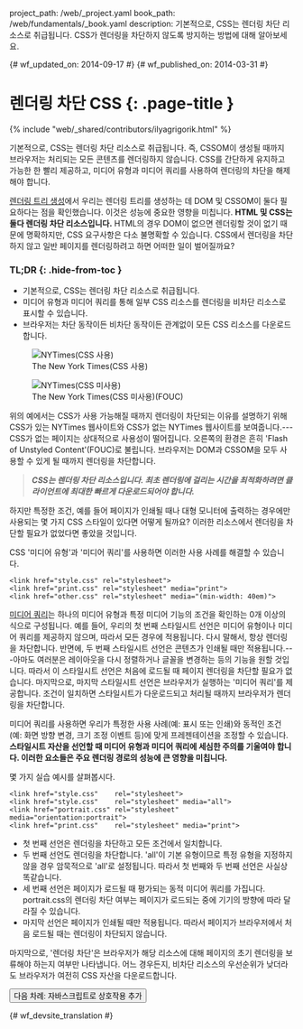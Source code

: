 project_path: /web/_project.yaml
book_path: /web/fundamentals/_book.yaml
description: 기본적으로, CSS는 렌더링 차단 리소스로 취급됩니다. CSS가 렌더링을 차단하지 않도록 방지하는 방법에 대해 알아보세요.

{# wf_updated_on: 2014-09-17 #}
{# wf_published_on: 2014-03-31 #}

# 렌더링 차단 CSS {: .page-title }

{% include "web/_shared/contributors/ilyagrigorik.html" %}

기본적으로, CSS는 렌더링 차단 리소스로 취급됩니다. 즉,
CSSOM이 생성될 때까지
브라우저는 처리되는 모든 콘텐츠를 렌더링하지 않습니다. CSS를 간단하게 유지하고 가능한 한 빨리 제공하고,
미디어 유형과 미디어 쿼리를 사용하여 렌더링의 차단을 해제해야 합니다.

[렌더링 트리 생성](render-tree-construction)에서 우리는 렌더링 트리를 생성하는 데 DOM 및 CSSOM이 둘다 필요하다는 점을 확인했습니다. 이것은 성능에 중요한 영향을 미칩니다. **HTML 및 CSS는 둘다 렌더링 차단 리소스입니다.** HTML의 경우 DOM이 없으면 렌더링할 것이 없기 때문에 명확하지만, CSS 요구사항은 다소 불명확할 수 있습니다. CSS에서 렌더링을 차단하지 않고 일반 페이지를 렌더링하려고 하면 어떠한 일이 벌어질까요?

### TL;DR {: .hide-from-toc }
- 기본적으로, CSS는 렌더링 차단 리소스로 취급됩니다.
- 미디어 유형과 미디어 쿼리를 통해 일부 CSS 리소스를 렌더링을 비차단 리소스로 표시할 수 있습니다.
- 브라우저는 차단 동작이든 비차단 동작이든 관계없이 모든 CSS 리소스를 다운로드합니다.


<div class="attempt-left">
  <figure>
    <img src="images/nytimes-css-device.png" alt="NYTimes(CSS 사용)">
    <figcaption>The New York Times(CSS 사용)</figcaption>
  </figure>
</div>
<div class="attempt-right">
  <figure>
    <img src="images/nytimes-nocss-device.png" alt="NYTimes(CSS 미사용)">
    <figcaption>The New York Times(CSS 미사용)(FOUC)</figcaption>
  </figure>
</div>

<div style="clear:both;"></div>

위의 예에서는 CSS가 사용 가능해질 때까지 렌더링이 차단되는 이유를 설명하기 위해 CSS가 있는 NYTimes 웹사이트와 CSS가 없는 NYTimes 웹사이트를 보여줍니다.---CSS가 없는 페이지는 상대적으로 사용성이 떨어집니다. 오른쪽의 환경은 흔히 'Flash of Unstyled Content'(FOUC)로 불립니다. 브라우저는 DOM과 CSSOM을 모두 사용할 수 있게 될 때까지 렌더링을 차단합니다.

> **_CSS는 렌더링 차단 리소스입니다. 최초 렌더링에 걸리는 시간을 최적화하려면 클라이언트에 최대한 빠르게 다운로드되어야 합니다._**

하지만 특정한 조건, 예를 들어 페이지가 인쇄될 때나 대형 모니터에 출력하는 경우에만 사용되는 몇 가지 CSS 스타일이 있다면 어떻게 될까요? 이러한 리소스에서 렌더링을 차단할 필요가 없었다면 좋았을 것입니다.

CSS '미디어 유형'과 '미디어 쿼리'를 사용하면 이러한 사용 사례를 해결할 수 있습니다.


    <link href="style.css" rel="stylesheet">
    <link href="print.css" rel="stylesheet" media="print">
    <link href="other.css" rel="stylesheet" media="(min-width: 40em)">
    

[미디어 쿼리](../../design-and-ux/responsive/#use-css-media-queries-for-responsiveness)는 하나의 미디어 유형과 특정 미디어 기능의 조건을 확인하는 0개 이상의 식으로 구성됩니다. 예를 들어, 우리의 첫 번째 스타일시트 선언은 미디어 유형이나 미디어 쿼리를 제공하지 않으며, 따라서 모든 경우에 적용됩니다. 다시 말해서, 항상 렌더링을 차단합니다. 반면에, 두 번째 스타일시트 선언은 콘텐츠가 인쇄될 때만 적용됩니다.---아마도 여러분은 레이아웃을 다시 정렬하거나 글꼴을 변경하는 등의 기능을 원할 것입니다. 따라서 이 스타일시트 선언은 처음에 로드될 때 페이지 렌더링을 차단할 필요가 없습니다. 마지막으로, 마지막 스타일시트 선언은 브라우저가 실행하는 '미디어 쿼리'를 제공합니다. 조건이 일치하면 스타일시트가 다운로드되고 처리될 때까지 브라우저가 렌더링을 차단합니다.

미디어 쿼리를 사용하면 우리가 특정한 사용 사례(예: 표시 또는 인쇄)와 동적인 조건(예: 화면 방향 변경, 크기 조정 이벤트 등)에 맞게 프레젠테이션을 조정할 수 있습니다. **스타일시트 자산을 선언할 때 미디어 유형과 미디어 쿼리에 세심한 주의를 기울여야 합니다. 이러한 요소들은 주요 렌더링 경로의 성능에 큰 영향을 미칩니다.**

몇 가지 실습 예시를 살펴봅시다.


    <link href="style.css"    rel="stylesheet">
    <link href="style.css"    rel="stylesheet" media="all">
    <link href="portrait.css" rel="stylesheet" media="orientation:portrait">
    <link href="print.css"    rel="stylesheet" media="print">
    

* 첫 번째 선언은 렌더링을 차단하고 모든 조건에서 일치합니다.
* 두 번째 선언도 렌더링을 차단합니다. 'all'이 기본 유형이므로 특정 유형을 지정하지 않을 경우 암묵적으로 'all'로 설정됩니다. 따라서 첫 번째와 두 번째 선언은 사실상 똑같습니다.
* 세 번째 선언은 페이지가 로드될 때 평가되는 동적 미디어 쿼리를 가집니다. portrait.css의 렌더링 차단 여부는 페이지가 로드되는 중에 기기의 방향에 따라 달라질 수 있습니다.
* 마지막 선언은 페이지가 인쇄될 때만 적용됩니다. 따라서 페이지가 브라우저에서 처음 로드될 때는 렌더링이 차단되지 않습니다.

마지막으로, '렌더링 차단'은 브라우저가 해당 리소스에 대해 페이지의 초기 렌더링을 보류해야 하는지 여부만 나타냅니다. 어느 경우든지, 비차단 리소스의 우선순위가 낮더라도 브라우저가 여전히 CSS 자산을 다운로드합니다.

<a href="adding-interactivity-with-javascript" class="gc-analytics-event"
    data-category="CRP" data-label="Next / Adding Interactivity with JS">
  <button>다음 차례: 자바스크립트로 상호작용 추가</button>
</a>


{# wf_devsite_translation #}
